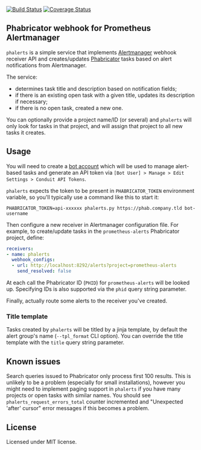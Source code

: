 [![Build Status](https://secure.travis-ci.org/knyar/phalerts.svg?branch=master)](http://travis-ci.org/knyar/phalerts?branch=master)
[![Coverage Status](https://coveralls.io/repos/github/knyar/phalerts/badge.svg?branch=master)](https://coveralls.io/github/knyar/phalerts?branch=master)

## Phabricator webhook for Prometheus Alertmanager

`phalerts` is a simple service that implements
[Alertmanager](https://github.com/prometheus/alertmanager) webhook receiver API
and creates/updates [Phabricator](https://www.phacility.com/phabricator/) tasks
based on alert notifications from Alertmanager.

The service:

* determines task title and description based on notification fields;
* if there is an existing open task with a given title, updates its description
  if necessary;
* if there is no open task, created a new one.

You can optionally provide a project name/ID (or several) and `phalerts` will only
look for tasks in that project, and will assign that project to all new tasks it
creates.

## Usage

You will need to create a
[bot account](https://secure.phabricator.com/book/phabricator/article/users/#bot-accounts)
which will be used to manage alert-based tasks and generate an API token via
`[Bot User] > Manage > Edit Settings > Conduit API Tokens`.

`phalerts` expects the token to be present in `PHABRICATOR_TOKEN` environment
variable, so you'll typically use a command like this to start it:

```
PHABRICATOR_TOKEN=api-xxxxxx phalerts.py https://phab.company.tld bot-username
```

Then configure a new receiver in Alertmanager configuration file. For example,
to create/update tasks in the `prometheus-alerts` Phabricator project, define:

```yaml
receivers:
- name: phalerts
  webhook_configs:
  - url: http://localhost:8292/alerts?project=prometheus-alerts
    send_resolved: false
```

At each call the Phabricator ID (`PHID`) for `prometheus-alerts` will be looked
up. Specifying IDs is also supported via the `phid` query string parameter.

Finally, actually route some alerts to the receiver you've created.

### Title template

Tasks created by `phalerts` will be titled by a jinja template, by default the
alert group's name (`--tpl_format` CLI option). You can override the title
template with the `title` query string parameter.

## Known issues

Search queries issued to Phabricator only process first 100 results. This is
unlikely to be a problem (especially for small installations), however you might
need to implement paging support in `phalerts` if you have many projects or
open tasks with similar names. You should see `phalerts_request_errors_total`
counter incremented and "Unexpected 'after' cursor" error messages if this
becomes a problem.

## License

Licensed under MIT license.
